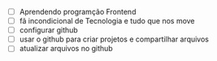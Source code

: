 - [ ] Aprendendo programção Frontend
- [ ] fã incondicional de Tecnologia e tudo que nos move
- [ ] configurar github
- [ ] usar o github para criar projetos e compartilhar arquivos
- [ ] atualizar arquivos no github
